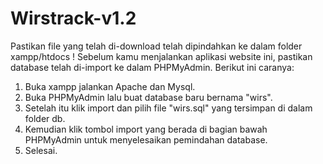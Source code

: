 # Wirstrack-v1.2

Pastikan file yang telah di-download telah dipindahkan ke dalam folder xampp/htdocs !
Sebelum kamu menjalankan aplikasi website ini, pastikan database telah di-import ke dalam PHPMyAdmin. Berikut ini caranya:
1. Buka xampp jalankan Apache dan Mysql.
2. Buka PHPMyAdmin lalu buat database baru bernama "wirs".
3. Setelah itu klik import dan pilih file "wirs.sql" yang tersimpan di dalam folder db.
4. Kemudian klik tombol import yang berada di bagian bawah PHPMyAdmin untuk menyelesaikan pemindahan database.
5. Selesai.
